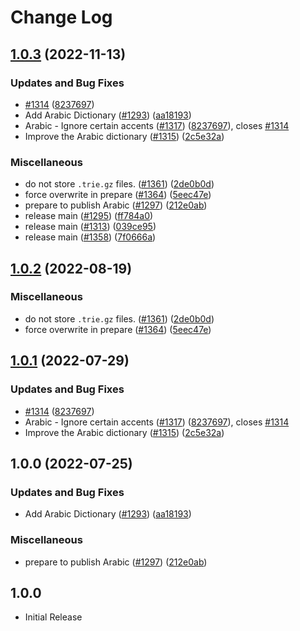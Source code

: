 # Change Log

## [1.0.3](https://github.com/LuizZak/cspell-dicts/compare/@cspell/dict-ar-v1.0.2...@cspell/dict-ar@1.0.3) (2022-11-13)


### Updates and Bug Fixes

* [#1314](https://github.com/LuizZak/cspell-dicts/issues/1314) ([8237697](https://github.com/LuizZak/cspell-dicts/commit/8237697eb8c782fe46303c306882e1cee148959b))
* Add Arabic Dictionary ([#1293](https://github.com/LuizZak/cspell-dicts/issues/1293)) ([aa18193](https://github.com/LuizZak/cspell-dicts/commit/aa181931e3f511dcf19c532d05ef48293a25302b))
* Arabic - Ignore certain accents ([#1317](https://github.com/LuizZak/cspell-dicts/issues/1317)) ([8237697](https://github.com/LuizZak/cspell-dicts/commit/8237697eb8c782fe46303c306882e1cee148959b)), closes [#1314](https://github.com/LuizZak/cspell-dicts/issues/1314)
* Improve the Arabic dictionary ([#1315](https://github.com/LuizZak/cspell-dicts/issues/1315)) ([2c5e32a](https://github.com/LuizZak/cspell-dicts/commit/2c5e32a01d877507f856d3aebef4cdba08ff83dc))


### Miscellaneous

* do not store `.trie.gz` files. ([#1361](https://github.com/LuizZak/cspell-dicts/issues/1361)) ([2de0b0d](https://github.com/LuizZak/cspell-dicts/commit/2de0b0df4b8addfd69e2e6899c05f8b502799b7c))
* force overwrite in prepare ([#1364](https://github.com/LuizZak/cspell-dicts/issues/1364)) ([5eec47e](https://github.com/LuizZak/cspell-dicts/commit/5eec47e223f1dd6370fcbc3c1b6b0361c92bbddf))
* prepare to publish Arabic ([#1297](https://github.com/LuizZak/cspell-dicts/issues/1297)) ([212e0ab](https://github.com/LuizZak/cspell-dicts/commit/212e0aba5f3d92987763eea6c4ed30931754f263))
* release main ([#1295](https://github.com/LuizZak/cspell-dicts/issues/1295)) ([ff784a0](https://github.com/LuizZak/cspell-dicts/commit/ff784a0c703bb0555d5410549b1b3da217f15a92))
* release main ([#1313](https://github.com/LuizZak/cspell-dicts/issues/1313)) ([039ce95](https://github.com/LuizZak/cspell-dicts/commit/039ce95d067f8f510540c6f52b3293a60015d0cf))
* release main ([#1358](https://github.com/LuizZak/cspell-dicts/issues/1358)) ([7f0666a](https://github.com/LuizZak/cspell-dicts/commit/7f0666a869ffeef44c755f30ec61b5a4043772d7))

## [1.0.2](https://github.com/streetsidesoftware/cspell-dicts/compare/@cspell/dict-ar@1.0.1...@cspell/dict-ar@1.0.2) (2022-08-19)


### Miscellaneous

* do not store `.trie.gz` files. ([#1361](https://github.com/streetsidesoftware/cspell-dicts/issues/1361)) ([2de0b0d](https://github.com/streetsidesoftware/cspell-dicts/commit/2de0b0df4b8addfd69e2e6899c05f8b502799b7c))
* force overwrite in prepare ([#1364](https://github.com/streetsidesoftware/cspell-dicts/issues/1364)) ([5eec47e](https://github.com/streetsidesoftware/cspell-dicts/commit/5eec47e223f1dd6370fcbc3c1b6b0361c92bbddf))

## [1.0.1](https://github.com/streetsidesoftware/cspell-dicts/compare/@cspell/dict-ar@1.0.0...@cspell/dict-ar@1.0.1) (2022-07-29)


### Updates and Bug Fixes

* [#1314](https://github.com/streetsidesoftware/cspell-dicts/issues/1314) ([8237697](https://github.com/streetsidesoftware/cspell-dicts/commit/8237697eb8c782fe46303c306882e1cee148959b))
* Arabic - Ignore certain accents ([#1317](https://github.com/streetsidesoftware/cspell-dicts/issues/1317)) ([8237697](https://github.com/streetsidesoftware/cspell-dicts/commit/8237697eb8c782fe46303c306882e1cee148959b)), closes [#1314](https://github.com/streetsidesoftware/cspell-dicts/issues/1314)
* Improve the Arabic dictionary ([#1315](https://github.com/streetsidesoftware/cspell-dicts/issues/1315)) ([2c5e32a](https://github.com/streetsidesoftware/cspell-dicts/commit/2c5e32a01d877507f856d3aebef4cdba08ff83dc))

## 1.0.0 (2022-07-25)


### Updates and Bug Fixes

* Add Arabic Dictionary ([#1293](https://github.com/streetsidesoftware/cspell-dicts/issues/1293)) ([aa18193](https://github.com/streetsidesoftware/cspell-dicts/commit/aa181931e3f511dcf19c532d05ef48293a25302b))


### Miscellaneous

* prepare to publish Arabic ([#1297](https://github.com/streetsidesoftware/cspell-dicts/issues/1297)) ([212e0ab](https://github.com/streetsidesoftware/cspell-dicts/commit/212e0aba5f3d92987763eea6c4ed30931754f263))

## 1.0.0

- Initial Release
